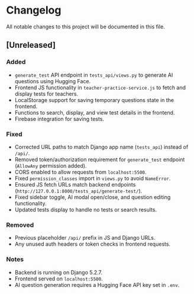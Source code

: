 # Changelog

All notable changes to this project will be documented in this file.

## [Unreleased]

### Added
- `generate_test` API endpoint in `tests_api/views.py` to generate AI questions using Hugging Face.
- Frontend JS functionality in `teacher-practice-service.js` to fetch and display tests for teachers.
- LocalStorage support for saving temporary questions state in the frontend.
- Functions to search, display, and view test details in the frontend.
- Firebase integration for saving tests.

### Fixed
- Corrected URL paths to match Django app name (`tests_api`) instead of `/api/`.
- Removed token/authorization requirement for `generate_test` endpoint (`AllowAny` permission added).
- CORS enabled to allow requests from `localhost:5500`.
- Fixed `permission_classes` import in `views.py` to avoid `NameError`.
- Ensured JS fetch URLs match backend endpoints (`http://127.0.0.1:8000/tests_api/generate-test/`).
- Fixed sidebar toggle, AI modal open/close, and question editing functionality.
- Updated tests display to handle no tests or search results.

### Removed
- Previous placeholder `/api/` prefix in JS and Django URLs.
- Any unused auth headers or token checks in frontend requests.

### Notes
- Backend is running on Django 5.2.7.
- Frontend served on `localhost:5500`.
- AI question generation requires a Hugging Face API key set in `.env`.

